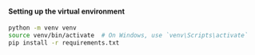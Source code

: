 #### Setting up the virtual environment

```bash
python -m venv venv
source venv/bin/activate  # On Windows, use `venv\Scripts\activate`
pip install -r requirements.txt
```